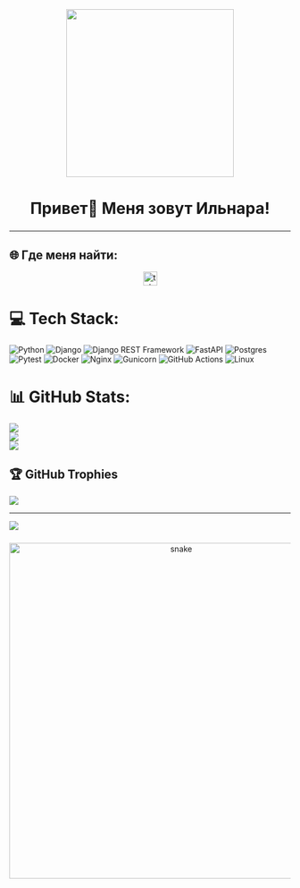 <div id="header" align="center">
  <img src="https://media3.giphy.com/media/v1.Y2lkPTc5MGI3NjExMDZwNmh1b3hwOHdleWxvazd5and1bmFkODJhM3hubDFyaHVkdW95dyZlcD12MV9pbnRlcm5hbF9naWZfYnlfaWQmY3Q9Zw/MeJgB3yMMwIaHmKD4z/giphy.gif" width="300"/>
</div>


###

<h1 align="center">Привет👋 Меня зовут Ильнара!</h1>

###
-----------------------

## 🌐 Где меня найти:
<div align="center">  
  <a href="https://t.me/ilnaraal" target="_blank">
    <img src="https://img.shields.io/static/v1?message=Telegram&logo=telegram&label=&color=2CA5E0&logoColor=white&labelColor=&style=for-the-badge" height="25" alt="telegram logo"  />
  </a>
</div>

# 💻 Tech Stack:
![Python](https://img.shields.io/badge/python-3670A0?style=for-the-badge&logo=python&logoColor=ffdd54) 
![Django](https://img.shields.io/badge/django-%23092E20.svg?style=for-the-badge&logo=django&logoColor=white)
![Django REST Framework](https://img.shields.io/badge/DRF-CA4245?style=for-the-badge&logo=django&logoColor=white)
![FastAPI](https://img.shields.io/badge/FastAPI-005571?style=for-the-badge&logo=fastapi) 
![Postgres](https://img.shields.io/badge/postgres-%23316192.svg?style=for-the-badge&logo=postgresql&logoColor=white)
![Pytest](https://img.shields.io/badge/pytest-%23ffffff.svg?style=for-the-badge&logo=pytest&logoColor=2f9fe3)
![Docker](https://img.shields.io/badge/docker-%230db7ed.svg?style=for-the-badge&logo=docker&logoColor=white)
![Nginx](https://img.shields.io/badge/Nginx-009639?style=for-the-badge&logo=nginx&logoColor=white)
![Gunicorn](https://img.shields.io/badge/gunicorn-%298729.svg?style=for-the-badge&logo=gunicorn&logoColor=white) 
![GitHub Actions](https://img.shields.io/badge/github%20actions-%232671E5.svg?style=for-the-badge&logo=githubactions&logoColor=white)
![Linux](https://img.shields.io/badge/Linux-FCC624?style=for-the-badge&logo=linux&logoColor=black)

# 📊 GitHub Stats:
![](https://github-readme-stats.vercel.app/api?username=ilnaral&theme=tokyonight_border=false&include_all_commits=false&count_private=false)<br/>
![](https://nirzak-streak-stats.vercel.app/?user=ilnaral&theme=tokyonight_border=false)<br/>
![](https://github-readme-stats.vercel.app/api/top-langs/?username=ilnaral&theme=tokyonight_border=false&include_all_commits=false&count_private=false&layout=compact)


## 🏆 GitHub Trophies
![](https://github-profile-trophy.vercel.app/?username=ilnaral&theme=tokyonight&no-frame=false&no-bg=true&margin-w=4)

---
[![](https://visitcount.itsvg.in/api?id=ilnaral&icon=7&color=0)](https://visitcount.itsvg.in)

###

<p align="center">
 <img width="600" src="assets/github-snake.svg" alt="snake"/>
</p>

###
